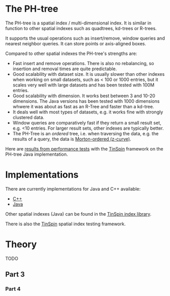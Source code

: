 # The PH-tree

The PH-tree is a spatial index / multi-dimensional index. It is similar in function to other spatial indexes such as quadtrees, kd-trees or R-trees.

It supports the usual operations such as insert/remove, window queries and nearest neighbor queries. It can store points or axis-aligned boxes.

Compared to other spatial indexes the PH-tree's strengths are:

- Fast insert and remove operations. There is also no rebalancing, so insertion and removal times are quite predictable.
- Good scalability with dataset size. It is usually slower than other indexes when working on small datasets, such as < 100 or 1000 entries, but it scales very well with large datasets and has been tested with 100M entries.
- Good scalability with dimension. It works best between 3 and 10-20 dimensions. The Java versions has been tested with 1000 dimensions whwere it was about as fast as an R-Tree and faster than a kd-tree.
- It deals well with most types of datasets, e.g. it works fine with strongly clustered data. 
- Window queries are comparatively fast if they return a small result set, e.g. <10 entries. For larger result sets, other indexes are typically better.
- The PH-Tree is an *ordered* tree, i.e. when traversing the data, e.g. the results of a query, the data is [Morton-ordered (z-curve)](https://en.wikipedia.org/wiki/Z-order_curve).

Here are [results from performance tests](https://github.com/tzaeschke/TinSpin/blob/master/doc/benchmark-2017-01/Diagrams.pdf) with the [TinSpin](https://tinspin.org) framework on the PH-tree Java implementation.

# Implementations

There are currently implementations for Java and C++ available:

 - [C++](https://github.com/tzaeschke/phtree-cpp)
 - [Java](https://github.com/tzaeschke/phtree)

Other spatial indexes (Java) can be found in the [TinSpin index library](https://github.com/tzaeschke/tinspin-indexes).

There is also the [TinSpin](https://tinspin.org) spatial index testing framework.


# Theory

TODO

## Part 3

### Part 4
